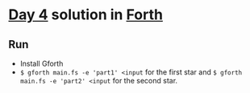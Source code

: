 # [Day 4](https://adventofcode.com/2021/day/4) solution in [Forth](https://gforth.org/)

## Run

- Install Gforth
- `$ gforth main.fs -e 'part1' <input` for the first star and `$ gforth main.fs -e 'part2' <input` for the second star.
